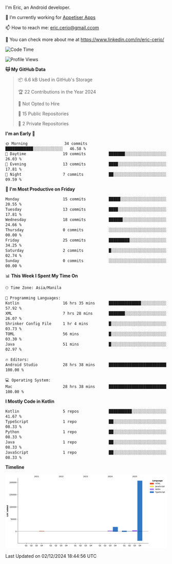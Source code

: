 
I'm Eric, an Android developer.

🔭 I’m currently working for [Appetiser Apps](http://appetiser.com.au)

📫 How to reach me: eric.cerio@gmail.ccom

👀 You can check more about me at https://www.linkedin.com/in/eric-cerio/

<!--START_SECTION:waka-->
![Code Time](http://img.shields.io/badge/Code%20Time-614%20hrs%2055%20mins-blue)

![Profile Views](http://img.shields.io/badge/Profile%20Views-0-blue)

**🐱 My GitHub Data** 

> 📦 6.6 kB Used in GitHub's Storage 
 > 
> 🏆 22 Contributions in the Year 2024
 > 
> 🚫 Not Opted to Hire
 > 
> 📜 15 Public Repositories 
 > 
> 🔑 2 Private Repositories 
 > 
**I'm an Early 🐤** 

```text
🌞 Morning                34 commits          ████████████░░░░░░░░░░░░░   46.58 % 
🌆 Daytime                19 commits          ███████░░░░░░░░░░░░░░░░░░   26.03 % 
🌃 Evening                13 commits          ████░░░░░░░░░░░░░░░░░░░░░   17.81 % 
🌙 Night                  7 commits           ██░░░░░░░░░░░░░░░░░░░░░░░   09.59 % 
```
📅 **I'm Most Productive on Friday** 

```text
Monday                   15 commits          █████░░░░░░░░░░░░░░░░░░░░   20.55 % 
Tuesday                  13 commits          ████░░░░░░░░░░░░░░░░░░░░░   17.81 % 
Wednesday                18 commits          ██████░░░░░░░░░░░░░░░░░░░   24.66 % 
Thursday                 0 commits           ░░░░░░░░░░░░░░░░░░░░░░░░░   00.00 % 
Friday                   25 commits          █████████░░░░░░░░░░░░░░░░   34.25 % 
Saturday                 2 commits           █░░░░░░░░░░░░░░░░░░░░░░░░   02.74 % 
Sunday                   0 commits           ░░░░░░░░░░░░░░░░░░░░░░░░░   00.00 % 
```


📊 **This Week I Spent My Time On** 

```text
🕑︎ Time Zone: Asia/Manila

💬 Programming Languages: 
Kotlin                   16 hrs 35 mins      ██████████████░░░░░░░░░░░   57.92 % 
XML                      7 hrs 28 mins       ███████░░░░░░░░░░░░░░░░░░   26.07 % 
Shrinker Config File     1 hr 4 mins         █░░░░░░░░░░░░░░░░░░░░░░░░   03.73 % 
TOML                     56 mins             █░░░░░░░░░░░░░░░░░░░░░░░░   03.30 % 
Java                     51 mins             █░░░░░░░░░░░░░░░░░░░░░░░░   02.97 % 

🔥 Editors: 
Android Studio           28 hrs 38 mins      █████████████████████████   100.00 % 

💻 Operating System: 
Mac                      28 hrs 38 mins      █████████████████████████   100.00 % 
```

**I Mostly Code in Kotlin** 

```text
Kotlin                   5 repos             ██████████░░░░░░░░░░░░░░░   41.67 % 
TypeScript               1 repo              ██░░░░░░░░░░░░░░░░░░░░░░░   08.33 % 
Python                   1 repo              ██░░░░░░░░░░░░░░░░░░░░░░░   08.33 % 
Java                     1 repo              ██░░░░░░░░░░░░░░░░░░░░░░░   08.33 % 
JavaScript               1 repo              ██░░░░░░░░░░░░░░░░░░░░░░░   08.33 % 
```



**Timeline**

![Lines of Code chart](https://raw.githubusercontent.com/eric-cerio/eric-cerio/main/assets/bar_graph.png)


 Last Updated on 02/12/2024 18:44:56 UTC
<!--END_SECTION:waka-->
